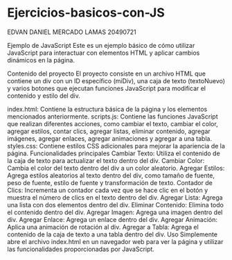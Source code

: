 # Ejercicios-basicos-con-JS
EDVAN DANIEL MERCADO LAMAS
20490721

Ejemplo de JavaScript
Este es un ejemplo básico de cómo utilizar JavaScript para interactuar con elementos HTML y aplicar cambios dinámicos en la página.

Contenido del proyecto
El proyecto consiste en un archivo HTML que contiene un div con un ID específico (miDiv), una caja de texto (textoNuevo) y varios botones que ejecutan funciones JavaScript para modificar el contenido y estilo del div.

index.html: Contiene la estructura básica de la página y los elementos mencionados anteriormente.
scripts.js: Contiene las funciones JavaScript que realizan diferentes acciones, como cambiar el texto, cambiar el color, agregar estilos, contar clics, agregar listas, eliminar contenido, agregar imágenes, agregar enlaces, agregar animaciones y agregar a una tabla.
styles.css: Contiene estilos CSS adicionales para mejorar la apariencia de la página.
Funcionalidades principales
Cambiar Texto: Utiliza el contenido de la caja de texto para actualizar el texto dentro del div.
Cambiar Color: Cambia el color del texto dentro del div a un color aleatorio.
Agregar Estilos: Agrega estilos aleatorios al texto dentro del div, como tamaño de fuente, peso de fuente, estilo de fuente y transformación de texto.
Contador de Clics: Incrementa un contador cada vez que se hace clic en el botón y muestra el número de clics en el texto dentro del div.
Agregar Lista: Agrega una lista con dos elementos dentro del div.
Eliminar Contenido: Elimina todo el contenido dentro del div.
Agregar Imagen: Agrega una imagen dentro del div.
Agregar Enlace: Agrega un enlace dentro del div.
Agregar Animación: Aplica una animación de rotación al div.
Agregar a Tabla: Agrega el contenido de la caja de texto a una tabla dentro del div.
Uso
Simplemente abre el archivo index.html en un navegador web para ver la página y utilizar las funcionalidades proporcionadas por JavaScript.
